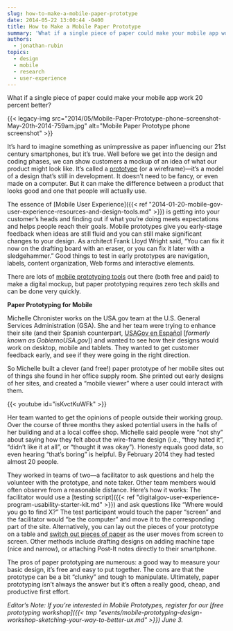 ```yaml
---
slug: how-to-make-a-mobile-paper-prototype
date: 2014-05-22 13:00:44 -0400
title: How to Make a Mobile Paper Prototype
summary: 'What if a single piece of paper could make your mobile app work 20 percent better? It’s hard to imagine something as unimpressive as paper influencing our 21st century smartphones, but it’s true. Well before we get into the design and coding phases, we can show customers'
authors:
  - jonathan-rubin
topics:
  - design
  - mobile
  - research
  - user-experience
---
```


What if a single piece of paper could make your mobile app work 20 percent better?

{{< legacy-img src="2014/05/Mobile-Paper-Prototype-phone-screenshot-May-20th-2014-759am.jpg" alt="Mobile Paper Prototype phone screenshot" >}}

It’s hard to imagine something as unimpressive as paper influencing our 21st century smartphones, but it’s true. Well before we get into the design and coding phases, we can show customers a mockup of an idea of what our product might look like. It’s called a [prototype](http://www.usability.gov/how-to-and-tools/methods/prototyping.html) (or a wireframe)—it’s a model of a design that’s still in development. It doesn&#8217;t need to be fancy, or even made on a computer. But it can make the difference between a product that looks good and one that people will actually use.

The essence of [Mobile User Experience]({{< ref "2014-01-20-mobile-gov-user-experience-resources-and-design-tools.md" >}}) is getting into your customer’s heads and finding out if what you’re doing meets expectations and helps people reach their goals. Mobile prototypes give you early-stage feedback when ideas are still fluid and you can still make significant changes to your design. As architect Frank Lloyd Wright said, “You can fix it now on the drafting board with an eraser, or you can fix it later with a sledgehammer.” Good things to test in early prototypes are navigation, labels, content organization, Web forms and interactive elements.

There are lots of [mobile prototyping tools](https://www.google.com/search?q=digital+mobile+prototype&oq=digital+mobile+prototype&aqs=chrome..69i57j69i64l2.4607j0j7&sourceid=chrome&es_sm=93&ie=UTF-8#q=mobile+prototype+tool&safe=active) out there (both free and paid) to make a digital mockup, but paper prototyping requires zero tech skills and can be done very quickly.

**Paper Prototyping for Mobile**

Michelle Chronister works on the USA.gov team at the U.S. General Services Administration (GSA). She and her team were trying to enhance their site (and their Spanish counterpart, [USAGov en Espa&#241;ol](https://www.usa.gov/espanol/) &#91;_formerly known as GobiernoUSA.gov_&#93;) and wanted to see how their designs would work on desktop, mobile and tablets. They wanted to get customer feedback early, and see if they were going in the right direction.

So Michelle built a clever (and free!) paper prototype of her mobile sites out of things she found in her office supply room. She printed out early designs of her sites, and created a “mobile viewer” where a user could interact with them.

{{< youtube id="isKvctKuWFk" >}}

Her team wanted to get the opinions of people outside their working group. Over the course of three months they asked potential users in the halls of her building and at a local coffee shop. Michelle said people were “not shy” about saying how they felt about the wire-frame design (i.e., “they hated it”, “didn’t like it at all”, or “thought it was okay”). Honesty equals good data, so even hearing “that’s boring” is helpful. By February 2014 they had tested almost 20 people.

They worked in teams of two—a facilitator to ask questions and help the volunteer with the prototype, and note taker. Other team members would often observe from a reasonable distance. Here’s how it works: The facilitator would use a [testing script]({{< ref "digitalgov-user-experience-program-usability-starter-kit.md" >}}) and ask questions like “Where would you go to find X?” The test participant would touch the paper “screen” and the facilitator would “be the computer” and move it to the corresponding part of the site. Alternatively, you can lay out the pieces of your prototype on a table and [switch out pieces of paper](http://www.youtube.com/watch?v=GrV2SZuRPv0) as the user moves from screen to screen. Other methods include drafting designs on adding machine tape (nice and narrow), or attaching Post-It notes directly to their smartphone.

The pros of paper prototyping are numerous: a good way to measure your basic design, it’s free and easy to put together. The cons are that the prototype can be a bit “clunky” and tough to manipulate. Ultimately, paper prototyping isn&#8217;t always the answer but it&#8217;s often a really good, cheap, and productive first effort. 

_Editor’s Note: If you’re interested in Mobile Prototypes, register for our [free prototyping workshop]({{< tmp "events/mobile-prototyping-design-workshop-sketching-your-way-to-better-ux.md" >}}) June 3._
